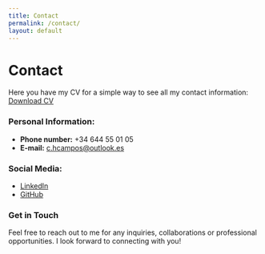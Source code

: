 ```yaml
---
title: Contact
permalink: /contact/
layout: default
---
```


# Contact

Here you have my CV for a simple way to see all my contact information:  
<a href="/files/CV_Carlos_Hernandez_Campos.zip" download>Download CV</a>

### Personal Information:
- **Phone number:** +34 644 55 01 05
- **E-mail:** c.hcampos@outlook.es

### Social Media:
- [LinkedIn](www.linkedin.com/in/carlos-raul-hernandez-campos-761560295)
- [GitHub](https://github.com/CarlosHernandezCR)

### Get in Touch
Feel free to reach out to me for any inquiries, collaborations or professional opportunities. I look forward to connecting with you!
